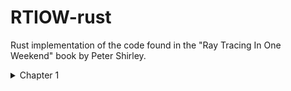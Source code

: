 # RTIOW-rust
Rust implementation of the code found in the "Ray Tracing In One Weekend" book by Peter Shirley.

<details><summary>Chapter 1</summary>
  <p align="center">
    <img src="https://github.com/JPDye/RTIOW-rust/blob/master/img/chapter1.jpg" />
  </p>
  <p>Writing to a ppm file.</p>
</details>
